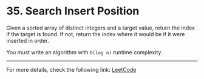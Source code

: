 <h1>35. Search Insert Position</h1>

<p>Given a sorted array of distinct integers and a target value, return the index if the target is found. If not, return the index where it would be if it were inserted in order.</p>
<p>You must write an algorithm with <code>O(log n)</code> runtime complexity.</p>


<hr>
<p>For more details, check the following link: <a href="https://leetcode.com/problems/search-insert-position/">LeetCode</a></p>




